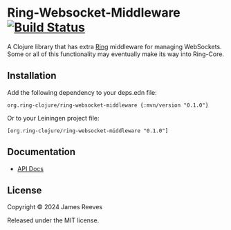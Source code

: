 # Ring-Websocket-Middleware [![Build Status](https://github.com/ring-clojure/ring-websocket-middleware/actions/workflows/test.yml/badge.svg?branch=master)](https://github.com/ring-clojure/ring-websocket-middleware/actions/workflows/test.yml)

A Clojure library that has extra [Ring][] middleware for managing
WebSockets. Some or all of this functionality may eventually make its
way into Ring-Core.

[ring]: https://github.com/ring-clojure/ring

## Installation

Add the following dependency to your deps.edn file:

    org.ring-clojure/ring-websocket-middleware {:mvn/version "0.1.0"}

Or to your Leiningen project file:

    [org.ring-clojure/ring-websocket-middleware "0.1.0"]

## Documentation

- [API Docs](http://ring-clojure.github.io/ring-websocket-middleware)

## License

Copyright © 2024 James Reeves

Released under the MIT license.
